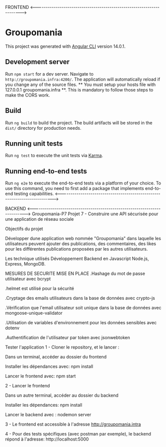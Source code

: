 FRONTEND
<---------------------------------------------------------------------->
# Groupomania

This project was generated with [Angular CLI](https://github.com/angular/angular-cli) version 14.0.1.

## Development server

Run `npm start` for a dev server. Navigate to `http://groupomania.infra:4200/`. The application will automatically reload if you change any of the source files. ** You must setup your hosts file with 127.0.0.1 groupomania.infra **. This is mandatory to follow those steps to make the CORS work.

## Build

Run `ng build` to build the project. The build artifacts will be stored in the `dist/` directory for production needs. 

## Running unit tests

Run `ng test` to execute the unit tests via [Karma](https://karma-runner.github.io).

## Running end-to-end tests

Run `ng e2e` to execute the end-to-end tests via a platform of your choice. To use this command, you need to first add a package that implements end-to-end testing capabilities.
<-------------------------------------------------------------------------->

BACKEND
<-------------------------------------------------------------------------->
Groupomania-P7
Projet 7 - Construire une API sécurisée pour une application de réseau sociale

Objectifs du projet

Développer dune application web nommée "Groupomania" dans laquelle les utilisateurs peuvent ajouter des publications, des commentaires, des likes pour les différentes publications proposées par les autres utilisateurs. 

Les technique utilisés
Développement Backend en Javascript 
 Node.js,  
 Express, 
 MongoDB.

MESURES DE SECURITE MISE EN PLACE
.Hashage du mot de passe utilisateur avec bcrypt

.helmet est utilisé pour la sécurité 

.Cryptage des emails utilisateurs dans la base de données avec crypto-js

.Vérification que l'email utilisateur soit unique dans la base de données avec mongoose-unique-validator

.Utilisation de variables d'environnement pour les données sensibles avec dotenv

.Authentification de l'utilisateur par token avec jsonwebtoken

Tester l'application
1 - Cloner le repository, et le lancer :

Dans un terminal, accéder au dossier du frontend

Installer les dépendances avec: npm install

Lancer le frontend avec: npm start

2 - Lancer le frontend

Dans un autre terminal, accéder au dossier du backend

Installer les dépendances: npm install

Lancer le backend avec : nodemon server

3 - Le frontend est accessible à l'adresse http://groupomania.intra

4 - Pour des tests spécifiques (avec postman par exemple), le backend répond à l'adresse: http://localhost:5000

